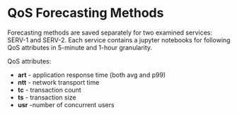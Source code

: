 # QoS Forecasting Methods

Forecasting methods are saved separately for two examined services: SERV-1 and SERV-2. Each service contains a jupyter notebooks for following QoS attributes in 5-minute and 1-hour granularity.

QoS attributes:
* **art** - application response time (both avg and p99)
* **ntt** - network transport time
* **tc** - transaction count
* **ts** - transaction size
* **usr** -number of concurrent users